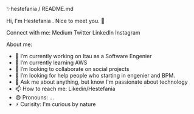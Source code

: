  ✨hestefania / README.md
 

Hi, I'm Hestefania . Nice to meet you. 👋

Connect with me:
Medium  Twitter  LinkedIn  Instagram 

<!--
**hestefania/hestefania** is a ✨ _special_ ✨ repository because its `README.md` (this file) appears on your GitHub profile.
-->
About me:

- 🔭 I’m currently working on Itau as a Software Engenier
- 🌱 I’m currently learning AWS
- 👯 I’m looking to collaborate on social projects
- 🤔 I’m looking for help people who starting in engenier and BPM.
- 💬 Ask me about anything, but know I'm passionate about technology 
- 📫 How to reach me: Likedin/Hestefania
- 😄 Pronouns: ...
- ⚡ Curisity: I'm curious by nature 

